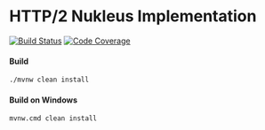# HTTP/2 Nukleus Implementation

[![Build Status][build-status-image]][build-status]
[![Code Coverage][code-coverage-image]][code-coverage]

#### Build
```bash
./mvnw clean install
```
#### Build on Windows
```bash
mvnw.cmd clean install
```

[build-status-image]: https://travis-ci.org/reaktivity/nukleus-http2.java.svg?branch=develop
[build-status]: https://travis-ci.org/reaktivity/nukleus-http2.java
[code-coverage-image]: https://codecov.io/gh/reaktivity/nukleus-http2.java/branch/develop/graph/badge.svg
[code-coverage]: https://codecov.io/gh/reaktivity/nukleus-http2.java
